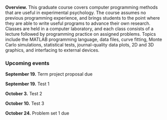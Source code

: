 
**Overview.**  This graduate course covers computer programming methods that are useful in experimental psychology.  The course assumes no previous programming experience, and brings students to the point where they are able to write useful programs to advance their own research.  Classes are held in a computer laboratory, and each class consists of a lecture followed by programming practice on assigned problems.  Topics include the MATLAB programming language, data files, curve fitting, Monte Carlo simulations, statistical tests, journal-quality data plots, 2D and 3D graphics, and interfacing to external devices.

### Upcoming events

**September 19.**  Term project proposal due

**September 19.**  Test 1

**October 3.**  Test 2

**October 10.**  Test 3

**October 24.**  Problem set 1 due

